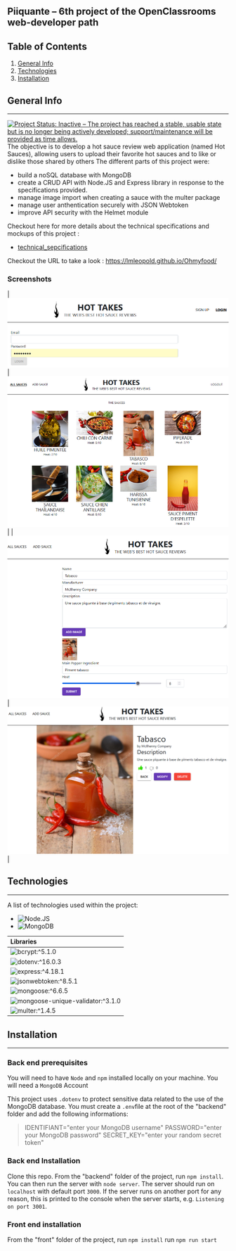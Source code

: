 ## Piiquante – 6th project of the OpenClassrooms web-developer path
## Table of Contents
1. [General Info](#general-info)
2. [Technologies](#technologies)
3. [Installation](#installation)
## General Info
***
[![Project Status: Inactive – The project has reached a stable, usable state but is no longer being actively developed; support/maintenance will be provided as time allows.](https://www.repostatus.org/badges/latest/inactive.svg)](https://www.repostatus.org/#inactive)
The objective is to develop a hot sauce review web application (named Hot Sauces), allowing users to upload their favorite hot sauces and to like or dislike those shared by others
The different parts of this project were:
* build a noSQL database with MongoDB
* create a CRUD API with Node.JS and Express library in response to the specifications provided.
* manage image import when creating a sauce with the multer package
* manage user anthentication securely with JSON Webtoken
* improve API security with the Helmet module

Checkout here for more details about the technical specifications and mockups of this project :
* [technical_sepcifications]( Requirements_DW_P6.pdf)

Checkout the URL to take a look : https://lmleopold.github.io/Ohmyfood/
### Screenshots
|![Log in Page](login.png)|![Home Page]( Page_acceuil.png)|
|![Create / modify a sauce](Add_Sauce.png)|![Like/dislike a sauce]( Like_Sauce.png)|
## Technologies
***
A list of technologies used within the project:
* ![Node.JS](https://nodejs.org/)
* ![MongoDB](https://www.mongodb.com/)

|Libraries                                    |
|:--------------------------------------------|
|![bcrypt:^5.1.0](https://www.bcrypt.fr/)     |
|![dotenv:^16.0.3](https://www.npmjs.com/package/dotenv)|
|![express:^4.18.1](https://expressjs.com/)   |
|![jsonwebtoken:^8.5.1]( https://jwt.io/)     |
|![mongoose:^6.6.5]( https://mongoosejs.com/) |
|![mongoose-unique-validator:^3.1.0](https://www.npmjs.com/package/mongoose-unique-validator)|
|![multer:^1.4.5]( https://www.npmjs.com/package/multer)|

## Installation
***
### Back end prerequisites

You will need to have `Node` and `npm` installed locally on your machine. 
You will need a `MongoDB` Account

This project uses `.dotenv` to protect sensitive data related to the use of the MongoDB database. You must create a `.env`file at the root of the "backend" folder and add the following informations:
>IDENTIFIANT="enter your MongoDB username"
>PASSWORD="enter your MongoDB password"
>SECRET_KEY="enter your random secret token"

### Back end Installation ###

Clone this repo. From the "backend" folder of the project, run `npm install`. You can then run the server with `node server`. 
The server should run on `localhost` with default port `3000`. If the
server runs on another port for any reason, this is printed to the
console when the server starts, e.g. `Listening on port 3001`.

### Front end installation ###
From the "front" folder of the project, run `npm install`
run `npm run start`